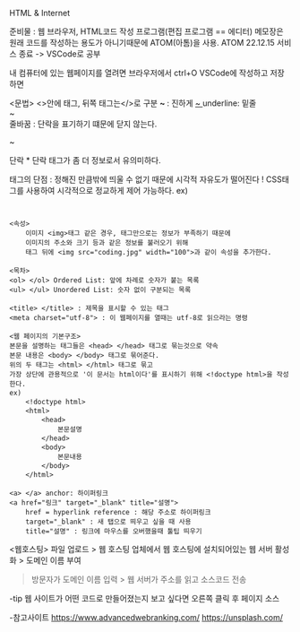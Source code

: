 HTML & Internet

준비물 : 웹 브라우저, HTML코드 작성 프로그램(편집 프로그램 == 에디터)
메모장은 원래 코드를 작성하는 용도가 아니기때문에 ATOM(아톰)을 사용.
ATOM 22.12.15 서비스 종료 -> VSCode로 공부

내 컴퓨터에 있는 웹페이지를 열려면 브라우저에서 ctrl+O
VSCode에 작성하고 저장하면

<문법>
    <>안에 태그, 뒤쪽 태그는</>로 구분
    <strong> ~ </strong> : 진하게
    <u> ~ </u> underline: 밑줄
    <br> ~ </br> 줄바꿈 : 단락을 표기하기 떄문에 닫지 않는다.
    <p> ~ </p> 단락
    * 단락 태그가 좀 더 정보로서 유의미하다.
    <p>태그의 단점 : 정해진 만큼밖에 띄울 수 없기 때문에 시각적 자유도가 떨어진다
    ! CSS태그를 사용하여 시각적으로 정교하게 제어 가능하다.
    ex) <p style="margin-top:40px;">

    <속성>
        이미지 <img>태그 같은 경우, 태그만으로는 정보가 부족하기 때문에
        이미지의 주소와 크기 등과 같은 정보를 불러오기 위해
        태그 뒤에 <img src="coding.jpg" width="100">과 같이 속성을 추가한다.
    
    <목차>
    <ol> </ol> Ordered List: 앞에 차례로 숫자가 붙는 목록
    <ul> </ul> Unordered List: 숫자 없이 구분되는 목록
    
    <title> </title> : 제목을 표시할 수 있는 태그
    <meta charset="utf-8"> : 이 웹페이지를 열때는 utf-8로 읽으라는 명령

    <웹 페이지의 기본구조>
    본문을 설명하는 태그들은 <head> </head> 태그로 묶는것으로 약속
    본문 내용은 <body> </body> 태그로 묶어준다.
    위의 두 태그는 <html> </html> 태그로 묶고
    가장 상단에 관용적으로 '이 문서는 html이다'를 표시하기 위해 <!doctype html>을 작성한다.
    ex)
        <!doctype html>
        <html>
            <head>
                본문설명
            </head>
            <body>
                본문내용
            </body>
        </html>
    
    <a> </a> anchor: 하이퍼링크
    <a href="링크" target="_blank" title="설명">
        href = hyperlink reference : 해당 주소로 하이퍼링크
        target="_blank" : 새 탭으로 띄우고 싶을 때 사용
        title="설명" : 링크에 마우스를 오버했을때 툴팁 띄우기

<웹호스팅>
파일 업로드 > 웹 호스팅 업체에서 웹 호스팅에 설치되어있는 웹 서버 활성화 > 도메인 이름 부여
> 방문자가 도메인 이름 입력 > 웹 서버가 주소를 읽고 소스코드 전송


-tip
웹 사이트가 어떤 코드로 만들어졌는지 보고 싶다면 오른쪽 클릭 후 페이지 소스

-참고사이트
https://www.advancedwebranking.com/
https://unsplash.com/
